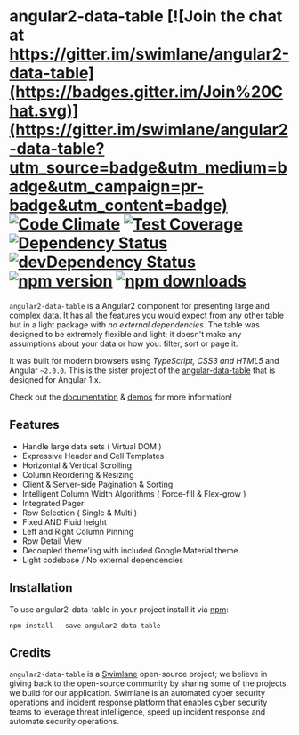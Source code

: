 # angular2-data-table  [![Join the chat at https://gitter.im/swimlane/angular2-data-table](https://badges.gitter.im/Join%20Chat.svg)](https://gitter.im/swimlane/angular2-data-table?utm_source=badge&utm_medium=badge&utm_campaign=pr-badge&utm_content=badge) [![Code Climate](https://codeclimate.com/github/swimlane/angular2-data-table/badges/gpa.svg)](https://codeclimate.com/github/swimlane/angular2-data-table) [![Test Coverage](https://codeclimate.com/github/swimlane/angular2-data-table/badges/coverage.svg)](https://codeclimate.com/github/swimlane/angular2-data-table/coverage) [![Dependency Status](https://david-dm.org/swimlane/angular2-data-table.svg)](https://david-dm.org/swimlane/angular2-data-table) [![devDependency Status](https://david-dm.org/swimlane/angular2-data-table/dev-status.svg)](https://david-dm.org/swimlane/angular2-data-table#info=devDependencies) [![npm version](https://badge.fury.io/js/angular2-data-table.svg)](http://badge.fury.io/js/angular2-data-table) [![npm downloads](https://img.shields.io/npm/dm/angular2-data-table.svg)](https://npmjs.org/angular2-data-table)

`angular2-data-table` is a Angular2 component for presenting large and complex data.  It has all the features you would expect from any other table but in a light package with _no external dependencies_. The table was designed to be extremely flexible and light; it doesn't make any assumptions about your data or how you: filter, sort or page it.

It was built for modern browsers using _TypeScript, CSS3 and HTML5_ and Angular `~2.0.0`. This is the sister project of the [angular-data-table](https://github.com/swimlane/angular-data-table) that is designed for Angular 1.x.

Check out the [documentation](https://swimlane.gitbooks.io/angular2-data-table/content/) & [demos](http://swimlane.github.io/angular2-data-table/) for more information!

## Features
- Handle large data sets ( Virtual DOM )
- Expressive Header and Cell Templates
- Horizontal & Vertical Scrolling
- Column Reordering & Resizing
- Client & Server-side Pagination & Sorting
- Intelligent Column Width Algorithms ( Force-fill & Flex-grow )
- Integrated Pager
- Row Selection ( Single & Multi )
- Fixed AND Fluid height
- Left and Right Column Pinning
- Row Detail View
- Decoupled theme'ing with included Google Material theme
- Light codebase / No external dependencies

## Installation
To use angular2-data-table in your project install it via [npm](https://www.npmjs.com/package/angular2-data-table):
```
npm install --save angular2-data-table
```

## Credits
`angular2-data-table` is a [Swimlane](http://swimlane.com) open-source project; we believe in giving back to the open-source community by sharing some of the projects we build for our application. Swimlane is an automated cyber security operations and incident response platform that enables cyber security teams to leverage threat intelligence, speed up incident response and automate security operations.
